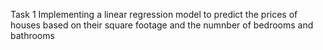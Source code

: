 Task 1
Implementing a linear regression model to predict the prices of houses based on their square footage and the numnber of bedrooms and bathrooms
